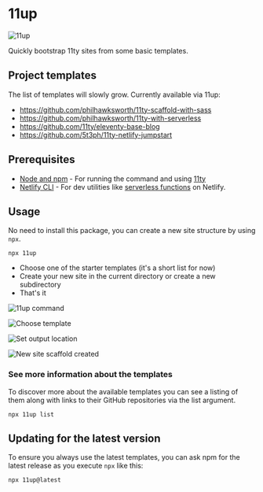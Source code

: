 # 11up

![11up](https://user-images.githubusercontent.com/5865/104914612-51a29a80-5987-11eb-9937-068e425ef3b5.jpg "11up")

Quickly bootstrap 11ty sites from some basic templates.


## Project templates

The list of templates will slowly grow. Currently available via 11up:

- https://github.com/philhawksworth/11ty-scaffold-with-sass
- https://github.com/philhawksworth/11ty-with-serverless
- https://github.com/11ty/eleventy-base-blog
- https://github.com/5t3ph/11ty-netlify-jumpstart


## Prerequisites

- [Node and npm](https://nodejs.org) - For running the command and using [11ty](https://11ty.dev)
- [Netlify CLI](https://github.com/netlify/cli) - For dev utilities like [serverless functions](https://www.netlify.com/products/functions/?utm_source=github&utm_medium=11up-pnh&utm_campaign=devex) on Netlify.

## Usage

No need to install this package, you can create a new site structure by using `npx`.

```npx 11up```

- Choose one of the starter templates (it's a short list for now)
- Create your new site in the current directory or create a new subdirectory
- That's it


![11up command](https://user-images.githubusercontent.com/5865/105028378-dd303000-5a48-11eb-9b03-35adecf20a6c.jpg "11up command")

![Choose template](https://user-images.githubusercontent.com/5865/105028403-e4efd480-5a48-11eb-8d67-4ad8a28fd7ee.jpg "Choose template")

![Set output location](https://user-images.githubusercontent.com/5865/105028427-eb7e4c00-5a48-11eb-8795-2dbd162db166.jpg "Set output location")

![New site scaffold created](https://user-images.githubusercontent.com/5865/105028434-ede0a600-5a48-11eb-8a93-3ab77661dfed.jpg "New site scaffold created")


### See more information about the templates

To discover more about the available templates you can see a listing of them along with links to their GitHub repositories via the list argument.

```npx 11up list```


## Updating for the latest version

To ensure you always use the latest templates, you can ask npm for the latest release as you execute `npx` like this:

```npx 11up@latest```


